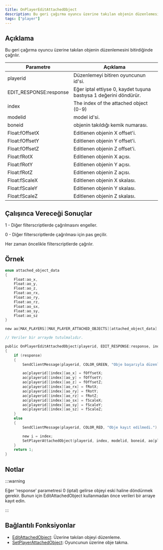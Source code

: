 ```yaml
---
title: OnPlayerEditAttachedObject
description: Bu geri çağırma oyuncu üzerine takılan objenin düzenlemesini bitirdiğinde çağrılır.
tags: ["player"]
---
```


## Açıklama

Bu geri çağırma oyuncu üzerine takılan objenin düzenlemesini bitirdiğinde çağrılır.

| Parametre                     | Açıklama                                                          |
|------------------------|-------------------------------------------------------------------|
| playerid               | Düzenlemeyi bitiren oyuncunun id'si.                              |
| EDIT_RESPONSE:response | Eğer iptal ettiyse 0, kaydet tuşuna bastıysa 1 değerini döndürür. |
| index                  | The index of the attached object (0-9)                            |
| modelid                | model id'si.                                                      |
| boneid                 | objenin takıldığı kemik numarası.                                 |
| Float:fOffsetX         | Editlenen objenin X offset'i.                                     |
| Float:fOffsetY         | Editlenen objenin Y offset'i.                                     |
| Float:fOffsetZ         | Editlenen objenin Z offset'i.                                     |
| Float:fRotX            | Editlenen objenin X açısı.                                        |
| Float:fRotY            | Editlenen objenin Y açısı.                                        |
| Float:fRotZ            | Editlenen objenin Z açısı.                                        |
| Float:fScaleX          | Editlenen objenin X skalası.                                      |
| Float:fScaleY          | Editlenen objenin Y skalası.                                      |
| Float:fScaleZ          | Editlenen objenin Z skalası.                                      |

## Çalışınca Vereceği Sonuçlar

1 - Diğer filterscriptlerde çağrılmasını engeller.

0 - Diğer filterscriptlerde çağrılması için pas geçilir.

Her zaman öncelikle filterscriptlerde çağrılır.

## Örnek

```c
enum attached_object_data
{
    Float:ao_x,
    Float:ao_y,
    Float:ao_z,
    Float:ao_rx,
    Float:ao_ry,
    Float:ao_rz,
    Float:ao_sx,
    Float:ao_sy,
    Float:ao_sz
}

new ao[MAX_PLAYERS][MAX_PLAYER_ATTACHED_OBJECTS][attached_object_data];

// Veriler bir arrayde tutulmalıdır.

public OnPlayerEditAttachedObject(playerid, EDIT_RESPONSE:response, index, modelid, boneid, Float:fOffsetX, Float:fOffsetY, Float:fOffsetZ, Float:fRotX, Float:fRotY, Float:fRotZ, Float:fScaleX, Float:fScaleY, Float:fScaleZ)
{
    if (response)
    {
        SendClientMessage(playerid, COLOR_GREEN, "Obje başarıyla düzenlendi ve kaydedildi.");

        ao[playerid][index][ao_x] = fOffsetX;
        ao[playerid][index][ao_y] = fOffsetY;
        ao[playerid][index][ao_z] = fOffsetZ;
        ao[playerid][index][ao_rx] = fRotX;
        ao[playerid][index][ao_ry] = fRotY;
        ao[playerid][index][ao_rz] = fRotZ;
        ao[playerid][index][ao_sx] = fScaleX;
        ao[playerid][index][ao_sy] = fScaleY;
        ao[playerid][index][ao_sz] = fScaleZ;
    }
    else
    {
        SendClientMessage(playerid, COLOR_RED, "Obje kayıt edilmedi.");

        new i = index;
        SetPlayerAttachedObject(playerid, index, modelid, boneid, ao[playerid][i][ao_x], ao[playerid][i][ao_y], ao[playerid][i][ao_z], ao[playerid][i][ao_rx], ao[playerid][i][ao_ry], ao[playerid][i][ao_rz], ao[playerid][i][ao_sx], ao[playerid][i][ao_sy], ao[playerid][i][ao_sz]);
    }
    return 1;
}
```

## Notlar

:::warning

Eğer 'response' parametresi 0 (iptal) gelirse objeyi eski haline döndürmek gerekir. Bunun için EditAttachedObject kullanmadan önce verileri bir arraye kayıt edin.

:::

## Bağlantılı Fonksiyonlar

- [EditAttachedObject](../functions/EditAttachedObject): Üzerine takılan objeyi düzenleme.
- [SetPlayerAttachedObject](../functions/SetPlayerAttachedObject): Oyuncunun üzerine obje takma.
